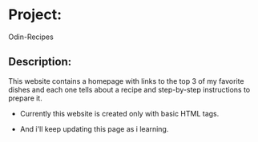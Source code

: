 # Project: 
Odin-Recipes

## Description: 
This website contains a homepage with links to the top 3 of my favorite dishes and each one tells about a recipe and step-by-step instructions to prepare it.

- Currently this website is created only with basic HTML tags.

- And i'll keep updating this page as i learning.

